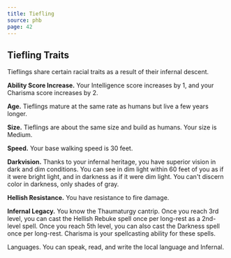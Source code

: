 ```yaml
---
title: Tiefling
source: phb
page: 42
---
```

## Tiefling Traits

Tieflings share certain racial traits as a result of their infernal descent.

**Ability Score Increase.** Your Intelligence score increases by 1, and your Charisma score increases by 2.

**Age.** Tieflings mature at the same rate as humans but live a few years longer.

**Size.** Tieflings are about the same size and build as humans. Your size is Medium.

**Speed.** Your base walking speed is 30 feet.

**Darkvision.** Thanks to your infernal heritage, you have superior vision in dark and dim conditions. You can see in dim light within 60 feet of you as if it were bright light, and in darkness as if it were dim light. You can't discern color in darkness, only shades of gray.

**Hellish Resistance.** You have resistance to fire damage.

**Infernal Legacy.** You know the Thaumaturgy cantrip. Once you reach 3rd level, you can cast the Hellish Rebuke spell once per long-rest as a 2nd-level spell. Once you reach 5th level, you can also cast the Darkness spell once per long-rest. Charisma is your spellcasting ability for these spells.

Languages. You can speak, read, and write the local language and Infernal.